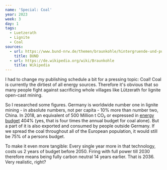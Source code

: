 ```yaml
---
name: 'Special: Coal'
year: 2023
week: 3
day: 1
tags:
  - Luetzerath
  - Lignite
  - Coal
sources:
  - url: https://www.bund-nrw.de/themen/braunkohle/hintergruende-und-publikationen/braunkohle-und-umwelt/braunkohle-und-klima/
    title: BUND
  - url: https://de.wikipedia.org/wiki/Braunkohle
    title: Wikipedia
---
```


I had to change my publishing schedule a bit for a pressing topic: Coal! Coal is
currently the dirtiest of all energy sources. Therefore it's obvious that so
many people fight against sacrificing whole villages like Lützerath for lignite
open-cast mining.

So I researched some figures. Germany is worldwide number one in lignite
mining - in absolute numbers, not per capita - 10% more than number two, China.
In 2018, an equivalent of 500 Million t CO₂ or expressed in
[energy budget](/storylines/world-2/04-dimensions) 404% (yes, that is four times
the annual budget for coal alone). But a part of it is also exported and
consumed by people outside Germany. If we spread the coal throughout all of the
European population, it would still be 75% of a persons budget.

To make it even more tangible: Every single year more in that technology, costs
us 2 years of budget before 2050. Firing with full power till 2030 therefore
means being fully carbon neutral 14 years earlier. That is 2036. Very realistic,
right?
